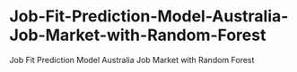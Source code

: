 # Job-Fit-Prediction-Model-Australia-Job-Market-with-Random-Forest
Job Fit Prediction Model Australia Job Market with Random Forest
